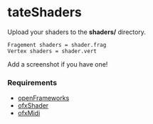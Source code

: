 # tateShaders

Upload your shaders to the **shaders/** directory.

```
Fragement shaders = shader.frag  
Vertex shaders = shader.vert
```

Add a screenshot if you have one!

### Requirements

- [openFrameworks](https://github.com/openframeworks/openFrameworks)
- [ofxShader](https://github.com/patriciogonzalezvivo/ofxShader)
- [ofxMidi](https://github.com/danomatika/ofxMidi)
